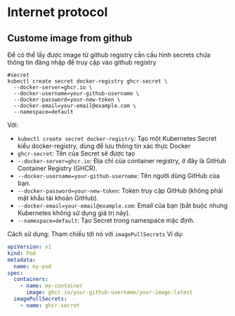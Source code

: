 # Internet protocol
## Custome image from github
Để có thể lấy được image từ github registry cần cấu hình secrets chứa thông tin đăng nhập để truy cập vào github registry
```shell
#secret
kubectl create secret docker-registry ghcr-secret \
  --docker-server=ghcr.io \
  --docker-username=your-github-username \
  --docker-password=your-new-token \
  --docker-email=your-email@example.com \
  --namespace=default
```
Với: 
* `kubectl create secret docker-registry`: Tạo một Kubernetes Secret kiểu docker-registry, dùng để lưu thông tin xác thực Docker
* `ghcr-secret`: Tên của Secret sẽ được tạo
* `--docker-server=ghcr.io`: Địa chỉ của container registry, ở đây là GitHub Container Registry (GHCR).
* `--docker-username=your-github-username`: Tên người dùng GitHub của bạn.
* `--docker-password=your-new-token`: Token truy cập GitHub (không phải mật khẩu tài khoản GitHub).
* `--docker-email=your-email@example.com`: Email của bạn (bắt buộc nhưng Kubernetes không sử dụng giá trị này).
* `--namespace=default`: Tạo Secret trong namespace mặc định.

Cách sử dụng: Tham chiếu tới nó với `imagePullSecrets` 
Ví dụ:

```yaml
apiVersion: v1
kind: Pod
metadata:
  name: my-pod
spec:
  containers:
    - name: my-container
      image: ghcr.io/your-github-username/your-image:latest
  imagePullSecrets:
    - name: ghcr-secret
```



